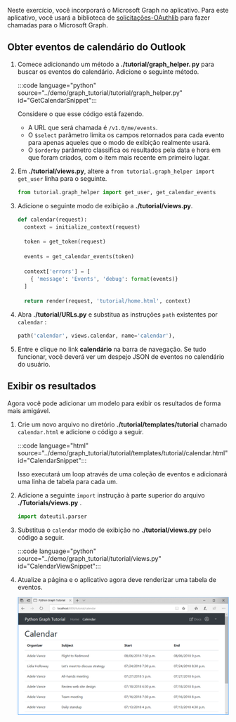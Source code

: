 <!-- markdownlint-disable MD002 MD041 -->

Neste exercício, você incorporará o Microsoft Graph no aplicativo. Para este aplicativo, você usará a biblioteca de [solicitações-OAuthlib](https://requests-oauthlib.readthedocs.io/en/latest/) para fazer chamadas para o Microsoft Graph.

## <a name="get-calendar-events-from-outlook"></a>Obter eventos de calendário do Outlook

1. Comece adicionando um método a **./tutorial/graph_helper. py** para buscar os eventos do calendário. Adicione o seguinte método.

    :::code language="python" source="../demo/graph_tutorial/tutorial/graph_helper.py" id="GetCalendarSnippet":::

    Considere o que esse código está fazendo.

    - A URL que será chamada é `/v1.0/me/events`.
    - O `$select` parâmetro limita os campos retornados para cada evento para apenas aqueles que o modo de exibição realmente usará.
    - O `$orderby` parâmetro classifica os resultados pela data e hora em que foram criados, com o item mais recente em primeiro lugar.

1. Em **./tutorial/views.py**, altere a `from tutorial.graph_helper import get_user` linha para o seguinte.

    ```python
    from tutorial.graph_helper import get_user, get_calendar_events
    ```

1. Adicione o seguinte modo de exibição a **./tutorial/views.py**.

    ```python
    def calendar(request):
      context = initialize_context(request)

      token = get_token(request)

      events = get_calendar_events(token)

      context['errors'] = [
        { 'message': 'Events', 'debug': format(events)}
      ]

      return render(request, 'tutorial/home.html', context)
    ```

1. Abra **./tutorial/URLs.py** e substitua as instruções `path` existentes por `calendar` :

    ```python
    path('calendar', views.calendar, name='calendar'),
    ```

1. Entre e clique no link **calendário** na barra de navegação. Se tudo funcionar, você deverá ver um despejo JSON de eventos no calendário do usuário.

## <a name="display-the-results"></a>Exibir os resultados

Agora você pode adicionar um modelo para exibir os resultados de forma mais amigável.

1. Crie um novo arquivo no diretório **./tutorial/templates/tutorial** chamado `calendar.html` e adicione o código a seguir.

    :::code language="html" source="../demo/graph_tutorial/tutorial/templates/tutorial/calendar.html" id="CalendarSnippet":::

    Isso executará um loop através de uma coleção de eventos e adicionará uma linha de tabela para cada um.

1. Adicione a seguinte `import` instrução à parte superior do arquivo **./Tutorials/views.py** .

    ```python
    import dateutil.parser
    ```

1. Substitua o `calendar` modo de exibição no **./tutorial/views.py** pelo código a seguir.

    :::code language="python" source="../demo/graph_tutorial/tutorial/views.py" id="CalendarViewSnippet":::

1. Atualize a página e o aplicativo agora deve renderizar uma tabela de eventos.

    ![Uma captura de tela da tabela de eventos](./images/add-msgraph-01.png)
